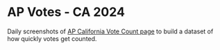 # AP Votes - CA 2024

Daily screenshots of [AP California Vote Count page](https://apnews.com/projects/election-results-2024/california/?r=0) to build a dataset of how quickly votes get counted.

